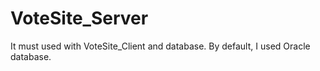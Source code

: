 # VoteSite_Server
It must used with VoteSite_Client and database.
By default, I used Oracle database.
